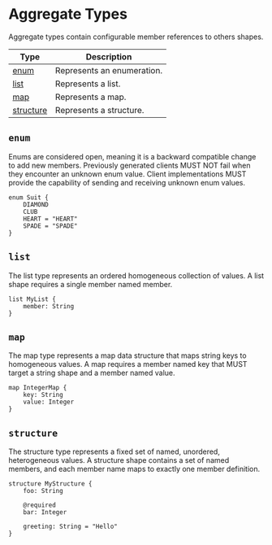 # Aggregate Types

Aggregate types contain configurable member references to others shapes.

| Type       | Description                  |
|------------|------------------------------|
| [enum](#enum)       | Represents an enumeration.   |
| [list](#list)       | Represents a list.          |
| [map](#map)        | Represents a map.           |
| [structure](#structure)  | Represents a structure.     |

## `enum`

Enums are considered open, meaning it is a backward compatible change to add new members. Previously generated clients MUST NOT fail when they encounter an unknown enum value. Client implementations MUST provide the capability of sending and receiving unknown enum values.

```
enum Suit {
    DIAMOND
    CLUB
    HEART = "HEART"
    SPADE = "SPADE"
}
```

## `list`

The list type represents an ordered homogeneous collection of values. A list shape requires a single member named member.

```
list MyList {
    member: String
}
```

## `map`

The map type represents a map data structure that maps string keys to homogeneous values. A map requires a member named key that MUST target a string shape and a member named value.

```
map IntegerMap {
    key: String
    value: Integer
}
```

## `structure`

The structure type represents a fixed set of named, unordered, heterogeneous values. A structure shape contains a set of named members, and each member name maps to exactly one member definition.

```
structure MyStructure {
    foo: String

    @required
    bar: Integer

    greeting: String = "Hello"
}
```
